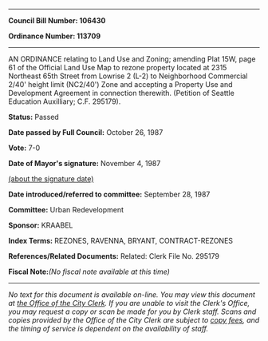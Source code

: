 

********

**Council Bill Number: 106430**
   
**Ordinance Number: 113709**
********

 AN ORDINANCE relating to Land Use and Zoning; amending Plat 15W, page 61 of the Official Land Use Map to rezone property located at 2315 Northeast 65th Street from Lowrise 2 (L-2) to Neighborhood Commercial 2/40' height limit (NC2/40') Zone and accepting a Property Use and Development Agreement in connection therewith. (Petition of Seattle Education Auxilliary; C.F. 295179).

**Status:** Passed
   
**Date passed by Full Council:** October 26, 1987
   
**Vote:** 7-0
   
**Date of Mayor's signature:** November 4, 1987
   
[(about the signature date)](/~public/approvaldate.htm)
   
   
   
**Date introduced/referred to committee:** September 28, 1987
   
**Committee:** Urban Redevelopment
   
**Sponsor:** KRAABEL
   
   
**Index Terms:** REZONES, RAVENNA, BRYANT, CONTRACT-REZONES

**References/Related Documents:** Related: Clerk File No. 295179

**Fiscal Note:**_(No fiscal note available at this time)_
********

_No text for this document is available on-line. You may view this document at [the Office of the City Clerk](http://www.seattle.gov/leg/clerk/contactUs.htm). If you are unable to visit the Clerk's Office, you may request a copy or scan be made for you by Clerk staff. Scans and copies provided by the Office of the City Clerk are subject to [copy fees](http://clerk.seattle.gov/~public/clerkfees.htm), and the timing of service is dependent on the availability of staff._


